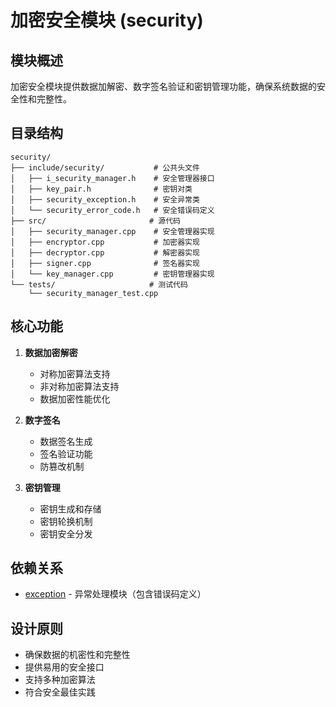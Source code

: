 # 加密安全模块 (security)

## 模块概述

加密安全模块提供数据加解密、数字签名验证和密钥管理功能，确保系统数据的安全性和完整性。

## 目录结构

```
security/
├── include/security/           # 公共头文件
│   ├── i_security_manager.h    # 安全管理器接口
│   ├── key_pair.h              # 密钥对类
│   ├── security_exception.h    # 安全异常类
│   └── security_error_code.h   # 安全错误码定义
├── src/                       # 源代码
│   ├── security_manager.cpp    # 安全管理器实现
│   ├── encryptor.cpp           # 加密器实现
│   ├── decryptor.cpp           # 解密器实现
│   ├── signer.cpp              # 签名器实现
│   └── key_manager.cpp         # 密钥管理器实现
└── tests/                     # 测试代码
    └── security_manager_test.cpp
```

## 核心功能

1. **数据加密解密**
   - 对称加密算法支持
   - 非对称加密算法支持
   - 数据加密性能优化

2. **数字签名**
   - 数据签名生成
   - 签名验证功能
   - 防篡改机制

3. **密钥管理**
   - 密钥生成和存储
   - 密钥轮换机制
   - 密钥安全分发

## 依赖关系

- [exception](../../exception/) - 异常处理模块（包含错误码定义）

## 设计原则

- 确保数据的机密性和完整性
- 提供易用的安全接口
- 支持多种加密算法
- 符合安全最佳实践